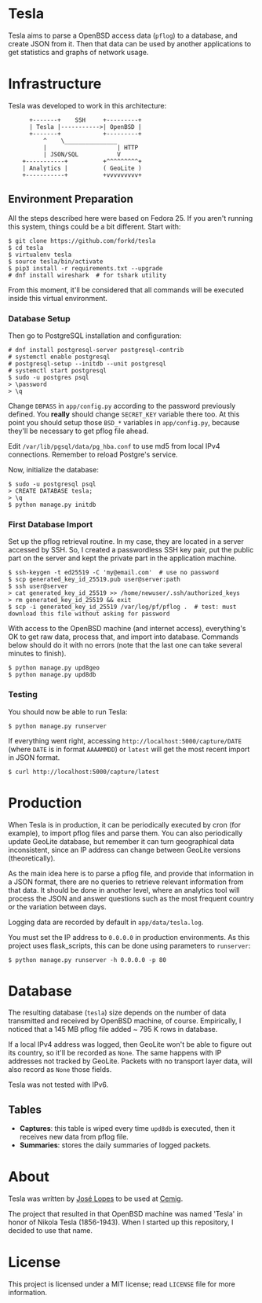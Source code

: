 # Tesla

Tesla aims to parse a OpenBSD access data (`pflog`) to a database, and create JSON from it.  Then that data can be used by another applications to get statistics and graphs of network usage.


# Infrastructure

Tesla was developed to work in this architecture:

```
      +-------+    SSH     +---------+
      | Tesla |----------->| OpenBSD |
      +-------+            +---------+
          ^    \_______________  
          |                    | HTTP
          | JSON/SQL           V
    +-----------+          +^^^^^^^^^+
    | Analytics |          ( GeoLite ) 
    +-----------+          +vvvvvvvvv+
```


## Environment Preparation

All the steps described here were based on Fedora 25.  If you aren't running this system, things could be a bit different.  Start with:

```
$ git clone https://github.com/forkd/tesla
$ cd tesla
$ virtualenv tesla
$ source tesla/bin/activate
$ pip3 install -r requirements.txt --upgrade
# dnf install wireshark  # for tshark utility
```

From this moment, it'll be considered that all commands will be executed inside this virtual environment. 

### Database Setup

Then go to PostgreSQL installation and configuration:

```
# dnf install postgresql-server postgresql-contrib
# systemctl enable postgresql
# postgresql-setup --initdb --unit postgresql
# systemctl start postgresql
$ sudo -u postgres psql
> \password
> \q
```

Change `DBPASS` in `app/config.py` according to the password previously defined.   You **really** should change `SECRET_KEY` variable there too.  At this point you should setup those `BSD_*` variables in `app/config.py`, because they'll be necessary to get pflog file ahead.

Edit `/var/lib/pgsql/data/pg_hba.conf` to use md5 from local IPv4 connections.  Remember to reload Postgre's service.

Now, initialize the database:

```
$ sudo -u postgresql psql
> CREATE DATABASE tesla;
> \q
$ python manage.py initdb
```

### First Database Import

Set up the pflog retrieval routine.  In my case, they are located in a server accessed by SSH.  So, I created a passwordless SSH key pair, put the public part on the server and kept the private part in the application machine.

```
$ ssh-keygen -t ed25519 -C 'my@email.com'  # use no password
$ scp generated_key_id_25519.pub user@server:path
$ ssh user@server
> cat generated_key_id_25519 >> /home/newuser/.ssh/authorized_keys
> rm generated_key_id_25519 && exit
$ scp -i generated_key_id_25519 /var/log/pf/pflog .  # test: must download this file without asking for password
```

With access to the OpenBSD machine (and internet access), everything's OK to get raw data, process that, and import into database.  Commands below should do it with no errors (note that the last one can take several minutes to finish).

```
$ python manage.py upd8geo
$ python manage.py upd8db
```

### Testing

You should now be able to run Tesla:

```
$ python manage.py runserver
```

If everything went right, accessing `http://localhost:5000/capture/DATE` (where `DATE` is in format `AAAAMMDD`) or `latest` will get the most recent import in JSON format.

```
$ curl http://localhost:5000/capture/latest
```


# Production

When Tesla is in production, it can be periodically executed by cron (for example), to import pflog files and parse them.  You can also periodically update GeoLite database, but remember it can turn geographical data inconsistent, since an IP address can change between GeoLite versions (theoretically).

As the main idea here is to parse a pflog file, and provide that information in a JSON format, there are no queries to retrieve relevant information from that data.  It should be done in another level, where an analytics tool will process the JSON and answer questions such as the most frequent country or the variation between days.

Logging data are recorded by default in `app/data/tesla.log`.

You must set the IP address to `0.0.0.0` in production environments.  As this project uses flask_scripts, this can be done using parameters to `runserver`:

```
$ python manage.py runserver -h 0.0.0.0 -p 80
```


# Database

The resulting database (`tesla`) size depends on the number of data transmitted and received by OpenBSD machine, of course.  Empirically, I noticed that a 145 MB pflog file added ~ 795 K rows in database.

If a local IPv4 address was logged, then GeoLite won't be able to figure out its country, so it'll be recorded as `None`.  The same happens with IP addresses not tracked by GeoLite.  Packets with no transport layer data, will also record as `None` those fields.

Tesla was not tested with IPv6.

## Tables

* **Captures**: this table is wiped every time `upd8db` is executed, then it receives new data from pflog file.
* **Summaries**: stores the daily summaries of logged packets.


# About

Tesla was written by [José Lopes](https://twitter.com/forkd_) to be used at [Cemig](http://cemig.com.br). 

The project that resulted in that OpenBSD machine was named 'Tesla' in honor of Nikola Tesla (1856-1943).  When I started up this repository, I decided to use that name.


# License

This project is licensed under a MIT license; read `LICENSE` file for more information.

